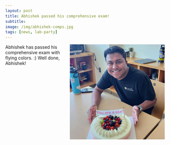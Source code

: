 ```yaml
---
layout: post  
title: Abhishek passed his comprehensive exam!  
subtitle:   
image: /img/abhishek-comps.jpg  
tags: [news, lab-party]  
---
```


<img align="right" src="/img/abhishek-comps.jpg" style="width:300px !important;height:300 !important;" />
Abhishek has passed his comprehensive exam with flying colors. :) Well done, Abhishek!  
<br>
<br>

